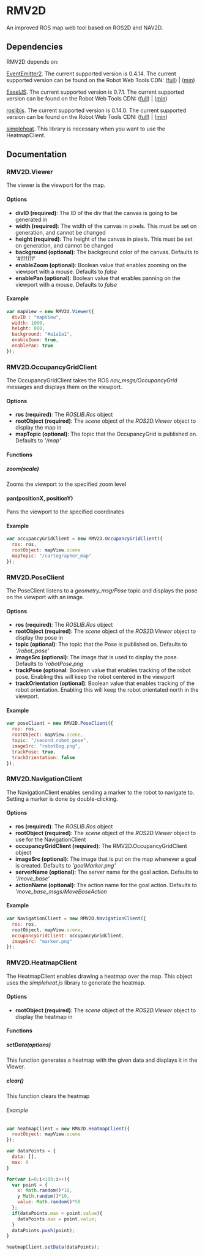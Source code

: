 # RMV2D
An improved ROS map web tool based on ROS2D and NAV2D.

## Dependencies
RMV2D depends on:

[EventEmitter2](https://github.com/hij1nx/EventEmitter2). The current supported version is 0.4.14. The current supported version can be found on the Robot Web Tools CDN: ([full](https://static.robotwebtools.org/EventEmitter2/0.4.14/eventemitter2.js)) | ([min](https://static.robotwebtools.org/EventEmitter2/0.4.14/eventemitter2.min.js))

[EaselJS](https://github.com/CreateJS/EaselJS/). The current supported version is 0.7.1. The current supported version can be found on the Robot Web Tools CDN: ([full](https://static.robotwebtools.org/EaselJS/0.7.1/easeljs.js)) | ([min](https://static.robotwebtools.org/EaselJS/0.7.1/easeljs.min.js))

[roslibjs](https://github.com/RobotWebTools/roslibjs). The current supported version is 0.14.0. The current supported version can be found on the Robot Web Tools CDN: ([full](https://static.robotwebtools.org/roslibjs/0.14.0/roslib.js)) | ([min](https://static.robotwebtools.org/roslibjs/0.14.0/roslib.min.js))

[simpleheat](https://github.com/mourner/simpleheat). This library is necessary when you want to use the HeatmapClient.

## Documentation

### RMV2D.Viewer
The viewer is the viewport for the map. 

#### Options
* **divID (required)**: The ID of the div that the canvas is going to be generated in
* **width (required)**: The width of the canvas in pixels. This must be set on generation, and cannot be changed
* **height (required)**: The height of the canvas in pixels. This must be set on generation, and cannot be changed
* **background (optional)**: The background color of the canvas. Defaults to *'#111111'*
* **enableZoom (optional)**: Boolean value that enables zooming on the viewport with a mouse. Defaults to *false*
* **enablePan (optional)**: Boolean value that enables panning on the viewport with a mouse. Defaults to *false*

#### Example
```javascript
var mapView = new RMV2d.Viewer({
  divID : "mapView",
  width: 1000,
  height: 800,
  background: "#a1a1a1",
  enableZoom: true,
  enablePan: true
});
```


### RMV2D.OccupancyGridClient 
The OccupancyGridClient takes the ROS *nav_msgs/OccupancyGrid* messages and displays them on the viewport. 

#### Options
* **ros (required)**: The *ROSLIB.Ros* object
* **rootObject (required)**: The *scene* object of the *ROS2D.Viewer* object to display the map in
* **mapTopic (optional)**: The topic that the OccupancyGrid is published on. Defaults to *'/map'*

#### Functions
##### zoom(scale)
Zooms the viewport to the specified zoom level

#### pan(positionX, positionY)
Pans the viewport to the specified coordinates

#### Example
```javascript
var occupancyGridClient = new RMV2D.OccupancyGridClient({
  ros: ros,
  rootObject: mapView.scene
  mapTopic: "/cartographer_map"
});
```


### RMV2D.PoseClient
The PoseClient listens to a *geometry_msg/Pose* topic and displays the pose on the viewport with an image.

#### Options
* **ros (required)**: The *ROSLIB.Ros* object
* **rootObject (required)**: The *scene* object of the *ROS2D.Viewer* object to display the pose in
* **topic (optional)**: The topic that the Pose is published on. Defaults to *'/robot_pose'*
* **imageSrc (optional)**: The image that is used to display the pose. Defaults to *'robotPose.png*
* **trackPose (optional**: Boolean value that enables tracking of the robot pose. Enabling this will keep the robot centered in the viewport
* **trackOrientation (optional)**: Boolean value that enables tracking of the robot orientation. Enabling this will keep the robot orientated north in the viewport.

#### Example
```javascript
var poseClient = new RMV2D.PoseClient({
  ros: ros,
  rootObject: mapView.scene,
  topic: "/second_robot_pose",
  imageSrc: "robotDog.png",
  trackPose: true,
  trackOrientation: false
});
```


### RMV2D.NavigationClient
The NavigationClient enables sending a marker to the robot to navigate to. Setting a marker is done by double-clicking. 

#### Options
* **ros (required)**: The *ROSLIB.Ros* object
* **rootObject (required)**: The *scene* object of the *ROS2D.Viewer* object to use for the NavigationClient
* **occupancyGridClient (required)**: The RMV2D.OccupancyGridClient object
* **imageSrc (optional)**: The image that is put on the map whenever a goal is created. Defaults to *'goalMarker.png'*
* **serverName (optional)**: The server name for the goal action. Defaults to *'/move_base'*
* **actionName (optional)**: The action name for the goal action. Defaults to *'move_base_msgs/MoveBaseAction*

#### Example
```javascript
var NavigationClient = new RMV2D.NavigationClient({
  ros: ros,
  rootObject, mapView.scene,
  occupancyGridClient: occupancyGridClient,
  imageSrc: "marker.png"
});
```


### RMV2D.HeatmapClient
The HeatmapClient enables drawing a heatmap over the map. This object uses the *simpleheat.js* library to generate the heatmap.

#### Options
* **rootObject (required)**: The *scene* object of the *ROS2D.Viewer* object to display the heatmap in

#### Functions 
##### setData(options)
This function generates a heatmap with the given data and displays it in the Viewer. 

##### clear()
This function clears the heatmap

###### Example
```javascript
var heatmapClient = new RMV2D.HeatmapClient({
  rootObject: mapView.scene
});

var dataPoints = {
  data: [],
  max: 0
}

for(var i=0;i<100;i++){
  var point = {
    x: Math.random()*10,
    y Math.random()*10,
    value: Math.random()*50
  };
  if(dataPoints.max < point.value){
    dataPoints.max = point.value;
  }
  dataPoints.push(point);
}

heatmapClient.setData(dataPoints);
```



